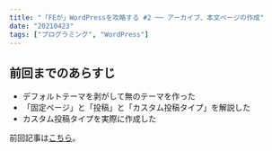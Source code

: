```yaml
---
title: "「FEが」WordPressを攻略する #2 ── アーカイブ、本文ページの作成"
date: "20210423"
tags: ["プログラミング", "WordPress"]
---
```


## 前回までのあらすじ

- デフォルトテーマを剥がして無のテーマを作った
- 「固定ページ」と「投稿」と「カスタム投稿タイプ」を解説した
- カスタム投稿タイプを実際に作成した

前回記事は[こちら](../wordpress-introduction1/)。
